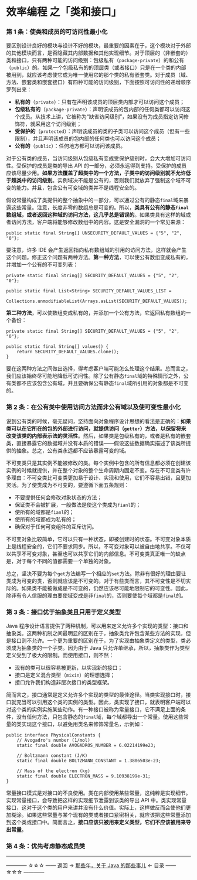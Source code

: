 # 效率编程 之「类和接口」

### 第 1 条：使类和成员的可访问性最小化

要区别设计良好的模块与设计不好的模块，最重要的因素在于，这个模块对于外部的其他模块而言，是否隐藏其内部数据和其他实现细节。对于顶层的（非嵌套的）类和接口，只有两种可能的访问级别：包级私有（`package-private`）的和公有（`public`）的。如果一个包级私有的的顶层类（或者接口）只是在一个类的内部被用到，就应该考虑使它成为唯一使用它的那个类的私有嵌套类。对于成员（域、方法、嵌套类和嵌套接口）有四种可能的访问级别，下面按照可访问性的递增顺序罗列出来：

- **私有的**（`private`）：只有在声明该成员的顶层类内部才可以访问这个成员；
- **包级私有的**（`package-private`）：声明该成员的包内部的任何类都可以访问这个成员。从技术上讲，它被称为“缺省访问级别”，如果没有为成员指定访问修饰符，就采用这个访问级别；
- **受保护的**（`protected`）：声明该成员的类的子类可以访问这个成员（但有一些限制），并且声明该成员的包内部的任何类也可以访问这个成员；
- **公有的**（`public`）：任何地方都可以访问该成员。

对于公有类的成员，当访问级别从包级私有变成受保护级别时，会大大增加可访问性。受保护的成员是类的导出 API 的一部分，必须永远得到支持。受保护的成员应该尽量少用。**如果方法覆盖了超类中的一个方法，子类中的访问级别就不允许低于超类中的访问级别**。实例域决不能是公有的，否则我们就放弃了强制这个域不可变的能力。并且，包含公有可变域的类并不是线程安全的。

假设常量构成了类提供的整个抽象中的一部分，可以通过公有的静态`final`域来暴露这些常量。注意，长度非零的数组总是可变的。所以，**类具有公有的静态`final`数组域，或者返回这种域的访问方法，这几乎总是错误的**。如果类具有这样的域或者访问方法，客户端将能够修改数组中的内容。这是安全漏洞的一个常见来源：

```
public static final String[] UNSECURITY_DEFAULT_VALUES = {"5", "2", "0"};
```

要注意，许多 IDE 会产生返回指向私有数组域的引用的访问方法，这样就会产生这个问题。修正这个问题有两种方法。**第一种方法**，可以使公有数组变成私有的，并增加一个公有的不可变列表：

```
private static final String[] SECURITY_DEFAULT_VALUES = {"5", "2", "0"};

public static final List<String> SECURITY_DEFAULT_VALUES_LIST =
            Collections.unmodifiableList(Arrays.asList(SECURITY_DEFAULT_VALUES));
```
**第二种方法**，可以使数组变成私有的，并添加一个公有方法，它返回私有数组的一个备份：

```
private static final String[] SECURITY_DEFAULT_VALUES = {"5", "2", "0"};

public static final String[] values() {
    return SECURITY_DEFAULT_VALUES.clone();
}
```
要在这两种方法之间做出选择，得考虑客户端可能怎么处理这个结果。总而言之，我们应该始终尽可能地降低可访问性。除了公有静态`final`域的特殊情形之外，公有类都不应该包含公有域，并且要确保公有静态`final`域所引用的对象都是不可变的。

### 第 2 条：在公有类中使用访问方法而非公有域以及使可变性最小化

说到公有类的时候，毫无疑问，坚持面向对象程序设计思想的看法是正确的：**如果类可以在它所在的包的外部进行访问，就提供访问（`getter`）方法，以保留将来改变该类的内部表示法的灵活性**。然后，如果类是包级私有的，或者是私有的嵌套类，直接暴露它的数据域并没有本质的错误——假设这些数据确实描述了该类所提供的抽象。总之，公有类永远都不应该暴露可变的域。

不可变类只是其实例不能被修改的类。每个实例中包含的所有信息都必须在创建该实例的时候就提供，并在整个对象的整个生命周期内固定不变。存在不可变类有许多理由：不可变类比可变类更加易于设计、实现和使用，它们不容易出错，且更加灵活。为了使类成为不可变的，要遵循下面五条规则：

- 不要提供任何会修改对象状态的方法；
- 保证类不会被扩展，一般做法是使这个类成为`fianl`的；
- 使所有的域都是`fianl`的；
- 使所有的域都成为私有的；
- 确保对于任何可变组件的互斥访问。

不可变对象比较简单，它可以只有一种状态，即被创建时的状态。不可变对象本质上是线程安全的，它们不要求同步。所以，不可变对象可以被自由地共享。不仅可以共享不可变对象，甚至也可以共享它们的内部信息。不可变类真正唯一的缺点是，对于每个不同的值都需要一个单独的对象。

总之，坚决不要为每个`get`方法编写一个相应的`set`方法。除非有很好的理由要让类成为可变的类，否则就应该是不可变的。对于有些类而言，其不可变性是不切实际的。如果类不能被做成是不可变的，仍然应该尽可能地限制它的可变性。因此，除非有令人信服的理由要使域变成是非`final`的，否则要使每个域都是`final`的。

### 第 3 条：接口优于抽象类且只用于定义类型

Java 程序设计语言提供了两种机制，可以用来定义允许多个实现的类型：接口和抽象类。这两种机制之间最明显的区别在于，抽象类允许包含某些方法的实现，但是接口则不允许。一个更为重要的区别在于，为了实现由抽象类定义的类型，类必须成为抽象类的一个子类。因为由于 Java 只允许单继承，所以，抽象类作为类型定义受到了极大的限制。而使用接口，则不然：

- 现有的类可以很容易被更新，以实现新的接口；
- 接口是定义混合类型（`mixin`）的理想选择；
- 接口允许我们构造非层次接口的类型框架。

简而言之，接口通常是定义允许多个实现的类型的最佳途径。当类实现接口时，接口就充当可以引用这个类的实例的类型。因此，类实现了接口，就表明客户端可以对这个类的实例实施某些动作。有一种接口被称为常量接口，它不满足上面的条件，没有任何方法，只包含静态的`final`域，每个域都导出一个常量。使用这些常量的类实现这个接口，以避免用类名来修饰常量名，示例如：

```
public interface PhysicalConstants {
    // Avogadro's number (1/mol)
    static final double AVOGADROS_NUMBER = 6.02214199e23;

    // Boltzmann constant (J/K)
    static final double BOLTZMANN_CONSTANT = 1.3806503e-23;

    // Mass of the electron (kg)
    static final double ELECTRON_MASS = 9.10938199e-31;
}
```

常量接口模式是对接口的不良使用。类在内部使用某些常量，这纯粹是实现细节。实现常量接口，会导致把这样的实现细节泄露到该类的导出 API 中。类实现常量接口，这对于这个类的用户来讲并没有什么价值。实际上，这样做反而会使他们更加糊涂。如果这些常量与某个现有的类或者接口紧密相关，就应该把这些常量添加到这个类或接口中。简而言之，**接口应该只被用来定义类型，它们不应该被用来导出常量**。

### 第 4 条：优先考虑静态成员类


----------

———— ☆☆☆ —— 返回 -> [那些年，关于 Java 的那些事儿](https://github.com/guobinhit/java-skills/blob/master/README.md) <- 目录 —— ☆☆☆ ————
